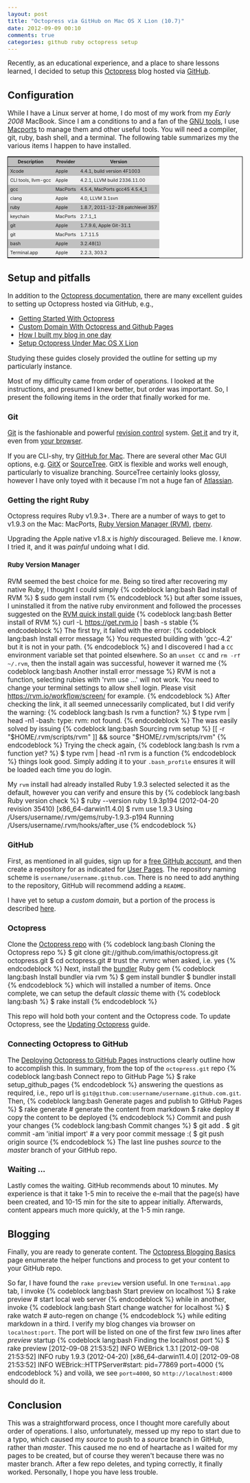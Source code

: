 ```yaml
---
layout: post
title: "Octopress via GitHub on Mac OS X Lion (10.7)"
date: 2012-09-09 00:10
comments: true
categories: github ruby octopress setup
---
```


<div>
  <style>
    body {
      font-size: 95%;
    }
  </style>
</div>

Recently, as an educational experience, and a place to share lessons
learned, I decided to setup this [Octopress](http://octopress.org/) blog
hosted via [GitHub](http://github.com/).

## Configuration

While I have a Linux server at home, I do most of my work from my
_Early 2008_ MacBook.  Since I am a conditions to and a fan of the
[GNU tools](http://www.gnu.org/), I use
[Macports](http://www.macports.org/) to manage them and other useful
tools.  You will need a compiler, git, ruby, bash shell, and a terminal.
The following table summarizes my the various items I happen to have
installed.

<div>
  <style>
    table.tab1 {
      margin: auto;
      font-size: 70%;
      border: 1px solid black;
    }

    table.tab1 th {
      font-weight: bold;
      background-color: #909090;
      text-align: center;
      border-bottom: 2px solid black;
    }

    table.tab1 th,td {
      padding: 4px 5px;
    }

    table.tab1 tr:nth-of-type(odd) {
      background-color:#c0c0c0;
    }

    table.tab1 tr:nth-of-type(even) {
      background-color:#efefef;
    }

  </style>

  <table class="tab1">
    <thead>
      <tr>
        <th>Description</th>
        <th>Provider</th>
        <th>Version</th>
      </tr>
    </thead>
    <tbody>
      <tr>
        <td>Xcode</td>
        <td>Apple</td>
        <td>4.4.1, build version 4F1003</td>
      </tr>
      <tr>
        <td>CLI tools, llvm-gcc</td>
        <td>Apple</td>
        <td>4.2.1, LLVM build 2336.11.00</td>
      </tr>
      <tr>
        <td>gcc</td>
        <td>MacPorts</td>
        <td>4.5.4, MacPorts gcc45 4.5.4_1</td>
      </tr>
      <tr>
        <td>clang</td>
        <td>Apple</td>
        <td>4.0, LLVM 3.1svn</td>
      </tr>
      <tr>
        <td>ruby</td>
        <td>Apple</td>
        <td>1.8.7, 2011-12-28 patchlevel 357</td>
      </tr>
      <tr>
        <td>keychain</td>
        <td>MacPorts</td>
        <td>2.7.1_1</td>
      </tr>
      <tr>
        <td>git</td>
        <td>Apple</td>
        <td>1.7.9.6, Apple Git-31.1</td>
      </tr>
      <tr>
        <td>git</td>
        <td>MacPorts</td>
        <td>1.7.11.5</td>
      </tr>
      <tr>
        <td>bash</td>
        <td>Apple</td>
        <td>3.2.48(1)</td>
      </tr>
      <tr>
        <td>Terminal.app</td>
        <td>Apple</td>
        <td>2.2.3, 303.2</td>
      </tr>
    </tbody>
  </table>
</div>


## Setup and pitfalls

In addition to the [Octopress documentation](http://octopress.org/docs/setup/), there are many
excellent guides to setting up Octopress hosted via GitHub, e.g.,

- [Getting Started With Octopress](http://www.zhubert.com/blog/2012/04/26/getting-started-with-octopress/)
- [Custom Domain With Octopress and Github Pages](http://robdodson.me/blog/2012/04/30/custom-domain-with-octopress-and-github-pages/)
- [How I built my blog in one day](http://erjjones.github.com/blog/How-I-built-my-blog-in-one-day/)
- [Setup Octopress Under Mac OS X Lion](http://panchoat.org/blog/2012/05/26/setup-octopress-under-mac-os-x-lion/)

Studying these guides closely provided the outline for setting up my
particularly instance.

Most of my difficulty came from order of operations.  I looked at the
instructions, and presumed I knew better, but order was important.  So,
I present the following items in the order that finally worked for me.


### Git

[Git](http://git-scm.com/) is the fashionable and powerful [revision control](http://goo.gl/Qy5fz) system.  [Get it](https://help.github.com/articles/set-up-git) and try it, even from
[your browser](http://try.github.com/).

If you are CLI-shy, try [GitHub for Mac](https://central.github.com/mac/latest).  There are several other
Mac GUI options, e.g.  [GitX](http://gitx.frim.nl/) or
[SourceTree](http://www.sourcetreeapp.com/).  GitX is flexible and works
well enough, particularly to visualize branching.  SourceTree certainly
looks glossy, however I have only toyed with it because I'm not a huge
fan of [Atlassian](http://atlassian.com/).


### Getting the right Ruby

Octopress requires Ruby v1.9.3+.  There are a number of ways to get to
v1.9.3 on the Mac: MacPorts, [Ruby Version Manager (RVM)](https://rvm.io/), [rbenv](https://github.com/sstephenson/rbenv).

Upgrading the Apple native v1.8.x is _highly_ discouraged.  Believe me.
I _know_.  I tried it, and it was _painful_ undoing what I did.


#### Ruby Version Manager

RVM seemed the best choice for me.  Being so tired after recovering my
native Ruby, I thought I could simply
{% codeblock lang:bash Bad install of RVM %}
$ sudo gem install rvm
{% endcodeblock %}
but after some issues, I uninstalled it from the native ruby environment
and followed the processes suggested on the [RVM quick install guide](https://rvm.io/rvm/install/)
{% codeblock lang:bash Better install of RVM %}
curl -L https://get.rvm.io | bash -s stable
{% endcodeblock %}
The first try, it failed with the error:
{% codeblock lang:bash Install error message %}
You requested building with 'gcc-4.2' but it is not in your path.
{% endcodeblock %}
and I discovered I had a `CC` environment variable set that pointed
elsewhere.  So an `unset CC` and `rm -rf ~/.rvm`, then the install again
was successful, however it warned me
{% codeblock lang:bash Another install error message %}
RVM is not a function, selecting rubies with 'rvm use ...' will not work.
You need to change your terminal settings to allow shell login.
Please visit https://rvm.io/workflow/screen/ for example.
{% endcodeblock %}
After checking the link, it all seemed unnecessarily complicated, but I
did verify the warning:
{% codeblock lang:bash Is rvm a function? %}
$ type rvm | head -n1
 -bash: type: rvm: not found.
{% endcodeblock %}
The was easily solved by issuing
{% codeblock lang:bash Sourcing rvm setup %}
[[ -r "$HOME/.rvm/scripts/rvm" ]] && source "$HOME/.rvm/scripts/rvm"
{% endcodeblock %}
Trying the check again,
{% codeblock lang:bash Is rvm a function yet? %}
$ type rvm | head -n1
rvm is a function
{% endcodeblock %}
things look good.  Simply adding it to your `.bash_profile` ensures it
will be loaded each time you do login.

My `rvm` install had already installed Ruby 1.9.3 selected selected it
as the default, however you can verify and ensure this by
{% codeblock lang:bash Ruby version check %}
$ ruby --version
ruby 1.9.3p194 (2012-04-20 revision 35410) [x86_64-darwin11.4.0]
$ rvm use 1.9.3
Using /Users/username/.rvm/gems/ruby-1.9.3-p194
Running /Users/username/.rvm/hooks/after_use
{% endcodeblock %}



### GitHub

First, as mentioned in all guides, sign up for a [free GitHub account](https://github.com/signup/free), and then create a repository
for as indicated for [User Pages](https://help.github.com/articles/user-organization-and-project-pages).
The repository naming scheme is `username/username.github.com`.  There
is no need to add anything to the repository, GitHub will recommend
adding a `README`.

I have yet to setup a _custom domain_, but a portion of the process is
described
[here](https://help.github.com/articles/setting-up-a-custom-domain-with-pages).


### Octopress

Clone the [Octopress repo](https://github.com/imathis/octopress/) with
{% codeblock lang:bash Cloning the Octopress repo %}
$ git clone git://github.com/imathis/octopress.git octopress.git
$ cd octopress.git  # trust the .rvmrc when asked, i.e. yes
{% endcodeblock %}
Next, install the [bundler](http://gembundler.com/) Ruby gem
{% codeblock lang:bash Install bundler via rvm %}
$ gem install bundler
$ bundler install
{% endcodeblock %}
which will installed a number of items.  Once complete, we can setup the
default _classic_ theme with
{% codeblock lang:bash %}
$ rake install
{% endcodeblock %}

This repo will hold both your content and the Octopress code.  To update
Octopress, see the [Updating Octopress](http://octopress.org/docs/updating/) guide.

### Connecting Octopress to GitHub

The [Deploying Octopress to GitHub Pages](http://octopress.org/docs/deploying/github/)
instructions clearly outline how to accomplish this.  In summary, from
the top of the `octopress.git` repo
{% codeblock lang:bash Connect repo to GitHub Page %}
$ rake setup_github_pages
{% endcodeblock %}
answering the questions as required, i.e., repo url is
`git@github.com:username/username.github.com.git`.  Then,
{% codeblock lang:bash Generate pages and publish to GitHub Pages %}
$ rake generate # generate the content from markdown
$ rake deploy   # copy the content to be deployed
{% endcodeblock %}
Commit and push your changes
{% codeblock lang:bash Commit changes %}
$ git add .
$ git commit -am 'initial import' # a very poor commit message :(
$ git push origin source
{% endcodeblock %}
The last line pushes _source_ to the _master_ branch of your GitHub repo.

### Waiting ...

Lastly comes the waiting.  GitHub recommends about 10 minutes.  My
experience is that it take 1-5 min to receive the e-mail that the
page(s) have been created, and 10-15 min for the site to appear
initially.  Afterwards, content appears much more quickly, at the 1-5
min range.

## Blogging

Finally, you are ready to generate content.  The [Octopress Blogging Basics](http://octopress.org/docs/blogging/) page enumerate the helper
functions and process to get your content to your GitHub repo.

So far, I have found the `rake preview` version useful.  In one
`Terminal.app` tab, I invoke
{% codeblock lang:bash Start preview on localhost %}
$ rake preview  # start local web server
{% endcodeblock %}
while in another, invoke
{% codeblock lang:bash Start change watcher for localhost %}
$ rake watch    # auto-regen on change
{% endcodeblock %}
while editing markdown in a third.  I verify my blog changes
via browser on `localhost:port`.  The port will be
listed on one of the first few `INFO` lines after _preview_ startup
{% codeblock lang:bash Finding the localhost port %}
$ rake preview
[2012-09-08 21:53:52] INFO  WEBrick 1.3.1
[2012-09-08 21:53:52] INFO  ruby 1.9.3 (2012-04-20) [x86_64-darwin11.4.0]
[2012-09-08 21:53:52] INFO  WEBrick::HTTPServer#start: pid=77869 port=4000
{% endcodeblock %}
and voil&agrave;, we see `port=4000`, so `http://localhost:4000` should
do it.


## Conclusion

This was a straightforward process, once I thought more carefully about
order of operations.  I also, unfortunately, messed up my repo to start
due to a typo, which caused my _source_ to push to a _source_ branch in
GitHub, rather than _master_.  This caused me no end of heartache as I
waited for my pages to be created, but of course they weren't because
there was no master branch.  After a few repo deletes, and typing
correctly, it finally worked.  Personally, I hope you have less trouble.
